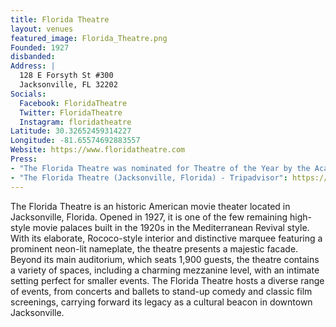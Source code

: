 ```yaml
---
title: Florida Theatre
layout: venues
featured_image: Florida_Theatre.png
Founded: 1927
disbanded:
Address: |
  128 E Forsyth St #300
  Jacksonville, FL 32202
Socials:
  Facebook: FloridaTheatre
  Twitter: FloridaTheatre
  Instagram: floridatheatre
Latitude: 30.32652459314227
Longitude: -81.65574692883557
Website: https://www.floridatheatre.com
Press:
- "The Florida Theatre was nominated for Theatre of the Year by the Academy of Country Music": https://news.yahoo.com/florida-theatre-nominated-theatre-academy-175258165.html
- "The Florida Theatre (Jacksonville, Florida) - Tripadvisor": https://www.tripadvisor.com/Attraction_Review-g60805-d2561226-Reviews-The_Florida_Theatre-Jacksonville_Florida.html
---
```

The Florida Theatre is an historic American movie theater located in Jacksonville, Florida. Opened in 1927, it is one of the few remaining high-style movie palaces built in the 1920s in the Mediterranean Revival style. With its elaborate, Rococo-style interior and distinctive marquee featuring a prominent neon-lit nameplate, the theatre presents a majestic facade. Beyond its main auditorium, which seats 1,900 guests, the theatre contains a variety of spaces, including a charming mezzanine level, with an intimate setting perfect for smaller events. The Florida Theatre hosts a diverse range of events, from concerts and ballets to stand-up comedy and classic film screenings, carrying forward its legacy as a cultural beacon in downtown Jacksonville.